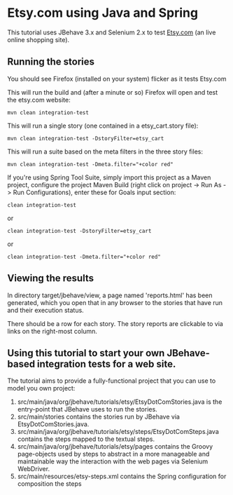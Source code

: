 # Etsy.com using Java and Spring

This tutorial uses JBehave 3.x and Selenium 2.x to test [Etsy.com](http://etsy.com) (an live online shopping site).

## Running the stories

You should see Firefox (installed on your system) flicker as it tests Etsy.com

This will run the build and (after a minute or so) Firefox will open and test the etsy.com website:

    mvn clean integration-test 

This will run a single story (one contained in a etsy_cart.story file):

    mvn clean integration-test -DstoryFilter=etsy_cart

This will run a suite based on the meta filters in the three story files:

    mvn clean integration-test -Dmeta.filter="+color red"

If you're using Spring Tool Suite, simply import this project as a Maven project, configure the project Maven Build (right click on project -> Run As -> Run Configurations), enter these for Goals input section:
	
	clean integration-test

or

	clean integration-test -DstoryFilter=etsy_cart

or

	clean integration-test -Dmeta.filter="+color red"
	
## Viewing the results

In directory target/jbehave/view, a page named 'reports.html' has been generated, which you open that in any browser to the stories that have run and their execution status.

There should be a row for each story.  The story reports are clickable to via links on the right-most column.

## Using this tutorial to start your own JBehave-based integration tests for a web site.

The tutorial aims to provide a fully-functional project that you can use to model you own project:

1. src/main/java/org/jbehave/tutorials/etsy/EtsyDotComStories.java is the entry-point that JBehave uses to run the stories. 
2. src/main/stories contains the stories run by JBehave via EtsyDotComStories.java.
4. src/main/java/org/jbehave/tutorials/etsy/steps/EtsyDotComSteps.java contains the steps mapped to the textual steps.
5. src/main/java/org/jbehave/tutorials/etsy/pages contains the Groovy page-objects used by steps to abstract in a more manageable and maintainable way the interaction with the web pages via Selenium WebDriver.
6. src/main/resources/etsy-steps.xml contains the Spring configuration for composition the steps